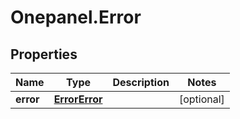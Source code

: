 # Onepanel.Error

## Properties
Name | Type | Description | Notes
------------ | ------------- | ------------- | -------------
**error** | [**ErrorError**](ErrorError.md) |  | [optional] 


